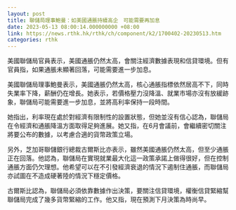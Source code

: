 ```yaml
---
layout: post
title: 聯儲局理事鮑曼：如美國通脹持續高企　可能需要再加息
date: 2023-05-13 08:00:14.000000000 +08:00
link: https://news.rthk.hk/rthk/ch/component/k2/1700402-20230513.htm
categories: rthk
---
```


美國聯儲局官員表示，美國通脹仍然太高，會關注經濟數據表現和信貸環境。但有官員指，如果通脹未顯著回落，可能需要進一步加息。

美國聯儲局理事鮑曼表示，美國通脹仍然太高，核心通脹指標依然居高不下，同時失業率下降，薪酬仍在增長。她表示，若價格壓力沒降溫、就業市場亦沒有放緩跡象，聯儲局可能需要進一步加息，並將高利率保持一段時間。

她指出，利率現在處於對經濟有限制性的設置狀態，但她並沒有信心認為，聯儲局在令經濟和通脹降溫方面取得足夠進展。她又指，在6月會議前，會繼續密切關注將要公布的數據，以考慮合適的貨幣政策立場。

另外，芝加哥聯儲銀行總裁古爾斯比亦表示，雖然美國通脹仍然太高，但至少通脹正在回落。他認為，聯儲局在實現就業最大化這一政策承諾上做得很好，但在控制通脹方面仍欠理想。他希望可以在不引發經濟衰退的情況下遏制住通脹，而聯儲局亦試圖在不造成硬著陸的情況下穩定價格。

古爾斯比認為，聯儲局必須依靠數據作出決策，要關注信貸環境，權衡信貸緊縮幫聯儲局完成了幾多貨幣緊縮的工作。他又指，現在預測下月決策為時尚早。
